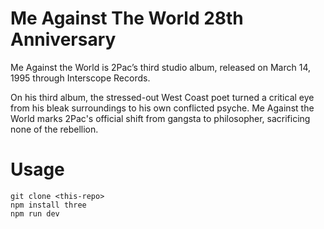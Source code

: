 # Me Against The World 28th Anniversary
Me Against the World is 2Pac’s third studio album, released on March 14, 1995 through Interscope Records.

On his third album, the stressed-out West Coast poet turned a critical eye from his bleak surroundings to his own conflicted psyche. Me Against the World marks 2Pac's official shift from gangsta to philosopher, sacrificing none of the rebellion.

# Usage
```
git clone <this-repo>
npm install three
npm run dev
```
